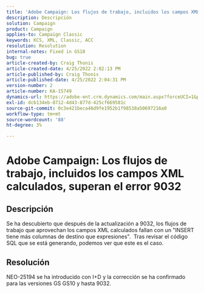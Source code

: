 ```yaml
---
title: 'Adobe Campaign: Los flujos de trabajo, incluidos los campos XML calculados, superan el error 9032'
description: Descripción
solution: Campaign
product: Campaign
applies-to: Campaign Classic
keywords: KCS, XML, Classic, ACC
resolution: Resolution
internal-notes: Fixed in GS10
bug: true
article-created-by: Craig Thonis
article-created-date: 4/25/2022 2:02:13 PM
article-published-by: Craig Thonis
article-published-date: 4/25/2022 2:04:31 PM
version-number: 2
article-number: KA-15749
dynamics-url: https://adobe-ent.crm.dynamics.com/main.aspx?forceUCI=1&pagetype=entityrecord&etn=knowledgearticle&id=f47c8248-a0c4-ec11-a7b6-0022480a1ec2
exl-id: dcb134eb-8712-4d43-877d-425cf669581c
source-git-commit: 0c3e421beca46d9fe1952b1f98538a50697216a0
workflow-type: tm+mt
source-wordcount: '88'
ht-degree: 3%

---
```


# Adobe Campaign: Los flujos de trabajo, incluidos los campos XML calculados, superan el error 9032

## Descripción


Se ha descubierto que después de la actualización a 9032, los flujos de trabajo que aprovechan los campos XML calculados fallan con un &quot;INSERT tiene más columnas de destino que expresiones&quot;.  Tras revisar el código SQL que se está generando, podemos ver que este es el caso.


## Resolución


NEO-25194 se ha introducido con I+D y la corrección se ha confirmado para las versiones GS GS10 y hasta 9032.
